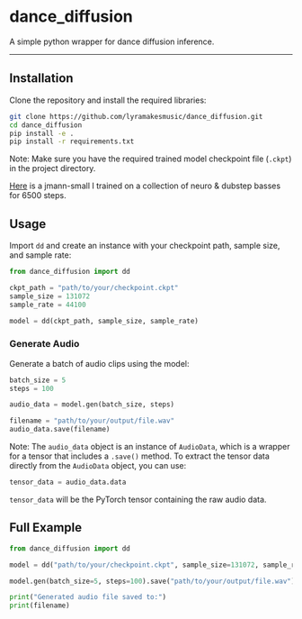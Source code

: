 # dance_diffusion

A simple python wrapper for dance diffusion inference.

---

## Installation

Clone the repository and install the required libraries:

```bash
git clone https://github.com/lyramakesmusic/dance_diffusion.git
cd dance_diffusion
pip install -e .
pip install -r requirements.txt
```

Note: Make sure you have the required trained model checkpoint file (`.ckpt`) in the project directory.

[Here](https://drive.google.com/file/d/1-IL74bhrZKrYbjfmEmG70dEWezFfxJgW/view?usp=sharing) is a jmann-small I trained on a collection of neuro & dubstep basses for 6500 steps.

## Usage

Import `dd` and create an instance with your checkpoint path, sample size, and sample rate:

```python
from dance_diffusion import dd

ckpt_path = "path/to/your/checkpoint.ckpt"
sample_size = 131072
sample_rate = 44100

model = dd(ckpt_path, sample_size, sample_rate)
```

### Generate Audio

Generate a batch of audio clips using the model:

```python
batch_size = 5
steps = 100

audio_data = model.gen(batch_size, steps)

filename = "path/to/your/output/file.wav"
audio_data.save(filename)
```

Note: The `audio_data` object is an instance of `AudioData`, which is a wrapper for a tensor that includes a `.save()` method. To extract the tensor data directly from the `AudioData` object, you can use:

```python
tensor_data = audio_data.data
```

`tensor_data` will be the PyTorch tensor containing the raw audio data.

## Full Example

```python
from dance_diffusion import dd

model = dd("path/to/your/checkpoint.ckpt", sample_size=131072, sample_rate=44100)

model.gen(batch_size=5, steps=100).save("path/to/your/output/file.wav")

print("Generated audio file saved to:")
print(filename)
```
